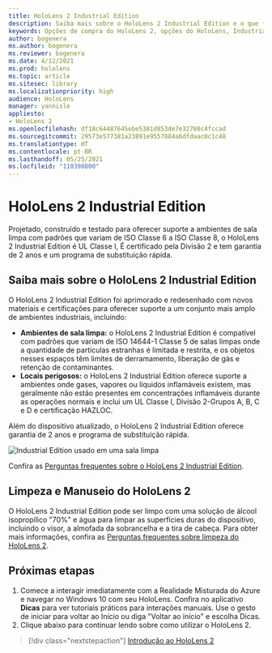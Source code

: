 ```yaml
---
title: HoloLens 2 Industrial Edition
description: Saiba mais sobre o HoloLens 2 Industrial Edition e o que fazer depois de obter o seu.
keywords: Opções de compra do HoloLens 2, opções do HoloLens, Industrial Edition
author: bogenera
ms.author: bogenera
ms.reviewer: bogenera
ms.date: 4/12/2021
ms.prod: hololens
ms.topic: article
ms.sitesec: library
ms.localizationpriority: high
audience: HoloLens
manager: yannisle
appliesto:
- HoloLens 2
ms.openlocfilehash: df18c64487645ebe5381d853de7e32780c4fccad
ms.sourcegitcommit: 29573e577381a23891e9557884a6dfdaac0c1c48
ms.translationtype: HT
ms.contentlocale: pt-BR
ms.lasthandoff: 05/25/2021
ms.locfileid: "110398800"
---
```

# <a name="hololens-2-industrial-edition"></a>HoloLens 2 Industrial Edition

Projetado, construído e testado para oferecer suporte a ambientes de sala limpa com padrões que variam de ISO Classe 6 a ISO Classe 8, o HoloLens 2 Industrial Edition é UL Classe I, É certificado pela Divisão 2 e tem garantia de 2 anos e um programa de substituição rápida.

## <a name="learn-about-hololens-2-industrial-edition"></a>Saiba mais sobre o HoloLens 2 Industrial Edition

O HoloLens 2 Industrial Edition foi aprimorado e redesenhado com novos materiais e certificações para oferecer suporte a um conjunto mais amplo de ambientes industriais, incluindo:

- **Ambientes de sala limpa:** o HoloLens 2 Industrial Edition é compatível com padrões que variam de ISO 14644-1 Classe 5 de salas limpas onde a quantidade de partículas estranhas é limitada e restrita, e os objetos nesses espaços têm limites de derramamento, liberação de gás e retenção de contaminantes.
- **Locais perigosos:** o HoloLens 2 Industrial Edition oferece suporte a ambientes onde gases, vapores ou líquidos inflamáveis existem, mas geralmente não estão presentes em concentrações inflamáveis durante as operações normais e inclui um UL Classe I, Divisão 2-Grupos A, B, C e D e certificação HAZLOC.

Além do dispositivo atualizado, o HoloLens 2 Industrial Edition oferece garantia de 2 anos e programa de substituição rápida.

![Industrial Edition usado em uma sala limpa](./images/ie-small-pic.png)

Confira as [Perguntas frequentes sobre o HoloLens 2 Industrial Edition](hololens2-industrial-edition-faq.md).

## <a name="cleaning-and-handling-hololens-2"></a>Limpeza e Manuseio do HoloLens 2

O HoloLens 2 Industrial Edition pode ser limpo com uma solução de álcool isopropílico "70%" e água para limpar as superfícies duras do dispositivo, incluindo o visor, a almofada da sobrancelha e a tira de cabeça. Para obter mais informações, confira as [Perguntas frequentes sobre limpeza do HoloLens 2](https://docs.microsoft.com/hololens/hololens2-maintenance).

## <a name="next-steps"></a>Próximas etapas

1. Comece a interagir imediatamente com a Realidade Misturada do Azure e navegar no Windows 10 com seu HoloLens. Confira no aplicativo **Dicas** para ver tutoriais práticos para interações manuais. Use o gesto de iniciar para voltar ao Início ou diga "Voltar ao início" e escolha Dicas.
1. Clique abaixo para continuar lendo sobre como utilizar o HoloLens 2.

> [!div class="nextstepaction"]
> [Introdução ao HoloLens 2](hololens2-basic-usage.md)